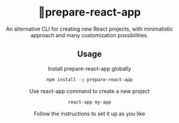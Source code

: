 <div align="center">

# 🥏prepare-react-app

An alternative CLI for creating new React projects, with minimalistic approach and many customization possibilities.

## Usage

Install prepare-react-app globally

```bash
npm install -g prepare-react-app
```

Use react-app command to create a new project

```bash
react-app my-app
```

Follow the instructions to set it up as you like

</div>
